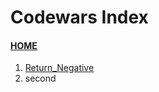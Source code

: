 # Codewars Index
#### [HOME](./../README.md)
001. [Return_Negative](/kyu_8/001_Return_Negative.md)
002. second
